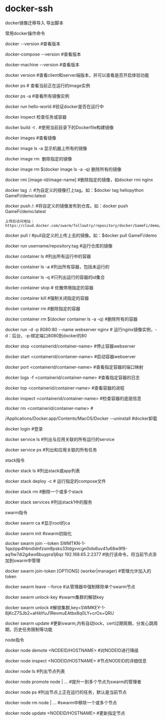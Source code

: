 # docker-ssh
docker镜像迁移导入 导出脚本

常用docker操作命令

docker --version #查看版本

docker-compose --version #查看版本

docker-machine --version #查看版本

docker version #查看client和server端版本，并可以查看是否开启体验功能


docker ps # 查看当前正在运行的image实例

docker ps -a #查看所有镜像实例

docker run hello-world #验证docker是否在运行中

docker inspect <task or container>   检查任务或容器

docker build -t <image-name> . #使用当前目录下的Dockerfile构建镜像
    
docker images #查看镜像
    
docker image ls -a  显示机器上所有的镜像
    
docker image rm <image id>      删除指定的镜像
    
docker image rm $(docker image ls -a -q)  删除所有的镜像
    
docker rmi [image-id/image-name] #删除指定的镜像，如docker rmi nginx
    
docker tag <image> <username>/<repository>:<tag> #为自定义的镜像打上tag。如：$docker tag hellopython GameFi/demo:latest
    
docker push <username>/<repository>:<tag> #将自定义的镜像发布到仓库。如：docker push GameFi/demo:latest
    
    上传后访问地址：https://cloud.docker.com/swarm/followtry/repository/docker/GameFi/demo/general
    
docker pull <username>/<repository> #pull自定义的上传上去的镜像。如：$docker pull GameFi/demo
    
docker run username/repository:tag #运行仓库的镜像
  
  
  
docker container ls #列出所有运行中的容器
    
docker container ls -a #列出所有容器，包括未运行的
    
docker container ls -q     #只列出运行的容器的id集合
    
docker container stop <hash>  # 优雅停用指定的容器
    
docker container kill <hash>  #强制关闭指定的容器
    

docker container rm <hash>    #删除指定的容器
    
docker container rm $(docker container ls -a -q)  #删除所有的容器
    
docker run -d -p 8080:80 --name webserver nginx # 运行nginx镜像实例，-d：后台，-p:绑定端口8080到docker的80
    
docker stop <containerid/container-name> #停止容器webserver
    
docker start <containerid/container-name> #启动容器webserver
    
docker port <containerid/container-name> #查看指定容器的端口映射
    
docker logs -f <containerid/container-name> #查看指定容器的日志
    
docker top <containerid/container-name>  #查看容器的进程
    
docker inspect <containerid/container-name> #检查容器的底层信息
    
docker rm <containerid/container-name> #

  
  
/Applications/Docker.app/Contents/MacOS/Docker --uninstall #docker卸载

  
docker login #登录

docker service ls  #列出与应用关联的所有运行的service
    
docker service ps <service>  #列出和应用关联的所有任务

stack指令
    
docker stack ls  #列出stack或app列表
    
docker stack deploy -c <composefile> <appname>  # 运行指定的compose文件
    
docker stack rm <appname>  #删除一个或多个stack
    
docker stack services <stack1>#列出stack1中的服务
    
  
  
swarm指令
    
docker swarm ca  #显示root的ca
    
docker swarm init #swarm初始化
    
docker swarm join --token SWMTKN-1-1qazipp4hbndidnfzsm8psks33tdgvvcgn0ids6uv41u68w9f8-aq1lw7di2g4wx6buypra1j6qz 192.168.65.2:2377 #执行该命令，将当前节点添加到swarm中管理
    
docker swarm join-token [OPTIONS] (worker|manager) #管理允许加入的token
    
docker swarm leave --force  #从管理器中强制移除单个swarm节点
    
docker swarm unlock-key #swarm集群的解锁key
    
docker swarm unlock #解锁集群,key=SWMKEY-1-8jKcZ7SJb2+aHibYuJ1RevmuEAtbx8q0LY+crOx+QRU
    
docker swarm update   #更新swarm,内有自动lock，cert过期周期，分发心跳周期，历史任务限制等功能
    
  
  
node指令
    
docker node demote <NODEID/HOSTNAME> #对NODEID进行降级
    
docker node inspect <NODEID/HOSTNAME> #节点NODEID的详细信息
    
docker node ls #列出节点列表
    
docker node promote node | ... #提升一到多个节点为swarm的管理者
    
docker node ps #列出节点上正在运行的任务，默认是当前节点
    
docker node rm node | ... #swarm中移除一个或多个节点
    
docker node update <NODEID/HOSTNAME> #更新指定节点
